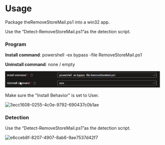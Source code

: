 # Usage

Package theRemoveStoreMail.ps1 into a win32 app.

Use the “Detect-RemoveStoreMail.ps1”as the detection script.

### Program

**Install command**: powershell -ex bypass -file RemoveStoreMail.ps1

**Uninstall command**: none / empty 

![a0e81564-7df4-4df6-9ec9-3115bba06765](a0e81564-7df4-4df6-9ec9-3115bba06765.png)

Make sure the "Install Behavior" is set to User. 

![3ecc1608-0255-4c0e-9792-690437c0b1ae](file:///C:/Users/admin/OneDrive/Pictures/Typedown/3ecc1608-0255-4c0e-9792-690437c0b1ae.png)

### Detection

Use the “Detect-RemoveStoreMail.ps1”as the detection script.

![e6cceb8f-8207-4907-8ab6-9ae7537d42f7](file:///C:/Users/admin/OneDrive/Pictures/Typedown/e6cceb8f-8207-4907-8ab6-9ae7537d42f7.png)
